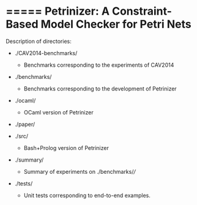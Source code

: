 =====
Petrinizer: A Constraint-Based Model Checker for Petri Nets
=====

Description of directories:

* ./CAV2014-benchmarks/
  * Benchmarks corresponding to the experiments of CAV2014

* ./benchmarks/
  * Benchmarks corresponding to the development of Petrinizer

* ./ocaml/
  * OCaml version of Petrinizer

* ./paper/
  
* ./src/
  * Bash+Prolog version of Petrinizer

* ./summary/
  * Summary of experiments on ./benchmarks/*/*

* ./tests/
  * Unit tests corresponding to end-to-end examples.

  
